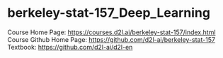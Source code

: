 # berkeley-stat-157_Deep_Learning

Course Home Page: https://courses.d2l.ai/berkeley-stat-157/index.html
Course Github Home Page: https://github.com/d2l-ai/berkeley-stat-157
Textbook: https://github.com/d2l-ai/d2l-en
